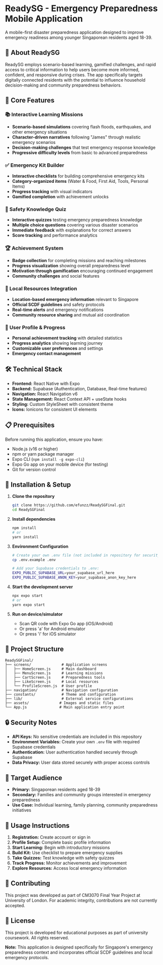 # ReadySG - Emergency Preparedness Mobile Application

A mobile-first disaster preparedness application designed to improve emergency readiness among younger Singaporean residents aged 18-39.

## 📱 About ReadySG

ReadySG employs scenario-based learning, gamified challenges, and rapid access to critical information to help users become more informed, confident, and responsive during crises. The app specifically targets digitally connected residents with the potential to influence household decision-making and community preparedness behaviors.

## 🚀 Core Features

### 📚 Interactive Learning Missions
- **Scenario-based simulations** covering flash floods, earthquakes, and other emergency situations
- **Character-driven narratives** following "James" through realistic emergency scenarios
- **Decision-making challenges** that test emergency response knowledge
- **Progressive difficulty levels** from basic to advanced preparedness

### ✅ Emergency Kit Builder
- **Interactive checklists** for building comprehensive emergency kits
- **Category-organized items** (Water & Food, First Aid, Tools, Personal Items)
- **Progress tracking** with visual indicators
- **Gamified completion** with achievement unlocks

### 🧠 Safety Knowledge Quiz
- **Interactive quizzes** testing emergency preparedness knowledge
- **Multiple choice questions** covering various disaster scenarios
- **Immediate feedback** with explanations for correct answers
- **Score tracking** and performance analytics

### 🏆 Achievement System
- **Badge collection** for completing missions and reaching milestones
- **Progress visualization** showing overall preparedness level
- **Motivation through gamification** encouraging continued engagement
- **Community challenges** and social features

### 📍 Local Resources Integration
- **Location-based emergency information** relevant to Singapore
- **Official SCDF guidelines** and safety protocols
- **Real-time alerts** and emergency notifications
- **Community resource sharing** and mutual aid coordination

### 👤 User Profile & Progress
- **Personal achievement tracking** with detailed statistics
- **Progress analytics** showing learning journey
- **Customizable user preferences** and settings
- **Emergency contact management**

## 🛠 Technical Stack

- **Frontend:** React Native with Expo
- **Backend:** Supabase (Authentication, Database, Real-time features)
- **Navigation:** React Navigation v6
- **State Management:** React Context API + useState hooks
- **Styling:** Custom StyleSheet with consistent theme
- **Icons:** Ionicons for consistent UI elements

## 📋 Prerequisites

Before running this application, ensure you have:

- Node.js (v16 or higher)
- npm or yarn package manager
- Expo CLI (`npm install -g expo-cli`)
- Expo Go app on your mobile device (for testing)
- Git for version control

## 🚀 Installation & Setup

1. **Clone the repository**
   ```bash
   git clone https://github.com/efunzz/ReadySGFinal.git
   cd ReadySGFinal
   ```

2. **Install dependencies**
   ```bash
   npm install
   # or
   yarn install
   ```

3. **Environment Configuration**
   ```bash
   # Create your own .env file (not included in repository for security)
   cp .env.example .env
   
   # Add your Supabase credentials to .env:
   EXPO_PUBLIC_SUPABASE_URL=your_supabase_url_here
   EXPO_PUBLIC_SUPABASE_ANON_KEY=your_supabase_anon_key_here
   ```

4. **Start the development server**
   ```bash
   npx expo start
   # or
   yarn expo start
   ```

5. **Run on device/simulator**
   - Scan QR code with Expo Go app (iOS/Android)
   - Or press 'a' for Android emulator
   - Or press 'i' for iOS simulator

## 📁 Project Structure

```
ReadySGFinal/
├── screens/              # Application screens
│   ├── HomeScreen.js     # Main dashboard
│   ├── MenuScreen.js     # Learning missions
│   ├── CartScreen.js     # Preparedness tools
│   ├── LikeScreen.js     # Local resources
│   └── ProfileScreen.js  # User profile
├── navigation/           # Navigation configuration
├── constants/            # Theme and configuration
├── lib/                  # External service configurations
├── assets/              # Images and static files
└── App.js               # Main application entry point
```

## 🔒 Security Notes

- **API Keys:** No sensitive credentials are included in this repository
- **Environment Variables:** Create your own `.env` file with required Supabase credentials
- **Authentication:** User authentication handled securely through Supabase
- **Data Privacy:** User data stored securely with proper access controls

## 🎯 Target Audience

- **Primary:** Singaporean residents aged 18-39
- **Secondary:** Families and community groups interested in emergency preparedness
- **Use Case:** Individual learning, family planning, community preparedness initiatives

## 📖 Usage Instructions

1. **Registration:** Create account or sign in
2. **Profile Setup:** Complete basic profile information
3. **Start Learning:** Begin with introductory missions
4. **Build Kit:** Use checklist to prepare emergency supplies
5. **Take Quizzes:** Test knowledge with safety quizzes
6. **Track Progress:** Monitor achievements and improvement
7. **Explore Resources:** Access local emergency information

## 🤝 Contributing

This project was developed as part of CM3070 Final Year Project at University of London. For academic integrity, contributions are not currently accepted.

## 📄 License

This project is developed for educational purposes as part of university coursework. All rights reserved.


**Note:** This application is designed specifically for Singapore's emergency preparedness context and incorporates official SCDF guidelines and local emergency protocols.